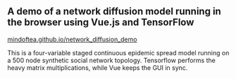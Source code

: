 ## A demo of a network diffusion model running in the browser using Vue.js and TensorFlow

[mindoftea.github.io/network_diffusion_demo](https://mindoftea.github.io/network_diffusion_demo/)

This is a four-variable staged continuous epidemic spread model running on a 500 node synthetic social network topology. Tensorflow performs the heavy matrix multiplications, while Vue keeps the GUI in sync.
